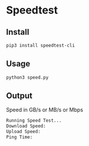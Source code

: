 # Speedtest

## Install

```bash
pip3 install speedtest-cli
```

## Usage

```bash
python3 speed.py
```

## Output
Speed in GB/s or MB/s or Mbps

```bash
Running Speed Test...
Download Speed: 
Upload Speed: 
Ping Time: 
```
